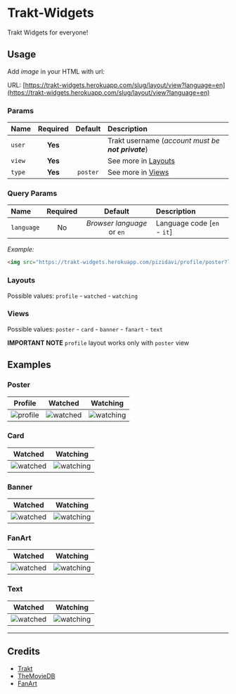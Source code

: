 # Trakt-Widgets

Trakt Widgets for everyone!  


## Usage

Add _image_ in your HTML with url:  

URL: [https://trakt-widgets.herokuapp.com/slug/layout/view?language=en](https://trakt-widgets.herokuapp.com/slug/layout/view?language=en)  

### Params

| Name | Required | Default |Description |
| :--- | :---: | :---: | :--- |
| `user` | **Yes**  |  | Trakt username (_account must be **not private**_) |
| `view` | **Yes** |  | See more in [Layouts](#layouts) |
| `type` | **Yes** | `poster` | See more in [Views](#views) |

### Query Params

| Name | Required | Default |Description |
| :--- | :---: | :---: | :--- |
| `language` | No | _Browser language_ or `en` | Language code [`en` - `it`] |

_Example:_ 
``` html
<img src="https://trakt-widgets.herokuapp.com/pizidavi/profile/poster?language=en" alt="trakt-widget"/>
```  

### Layouts

Possible values: `profile` - `watched` - `watching`  

### Views

Possible values: `poster` - `card` - `banner` - `fanart` - `text`  

**IMPORTANT NOTE** `profile` layout works only with `poster` view  


## Examples

### Poster

| Profile | Watched | Watching |
| :---: | :---: | :---: |
| ![profile](https://trakt-widgets.herokuapp.com/pizidavi/profile/poster) | ![watched ](https://trakt-widgets.herokuapp.com/pizidavi/watched/poster) | ![watching ](https://trakt-widgets.herokuapp.com/pizidavi/watching/poster) |

### Card

| Watched | Watching |
| :---: | :---: |
| ![watched ](https://trakt-widgets.herokuapp.com/pizidavi/watched/card) | ![watching ](https://trakt-widgets.herokuapp.com/pizidavi/watching/card) |

### Banner

| Watched | Watching |
| :---: | :---: |
| ![watched ](https://trakt-widgets.herokuapp.com/pizidavi/watched/banner) | ![watching ](https://trakt-widgets.herokuapp.com/pizidavi/watching/banner) |

### FanArt

| Watched | Watching |
| :---: | :---: |
| ![watched ](https://trakt-widgets.herokuapp.com/pizidavi/watched/fanart) | ![watching ](https://trakt-widgets.herokuapp.com/pizidavi/watching/fanart) |

### Text

| Watched | Watching |
| :---: | :---: |
| ![watched ](https://trakt-widgets.herokuapp.com/pizidavi/watched/text) | ![watching ](https://trakt-widgets.herokuapp.com/pizidavi/watching/text) |

---

## Credits

- [Trakt](https://trakt.tv)
- [TheMovieDB](https://www.themoviedb.org)
- [FanArt](https://fanart.tv)
